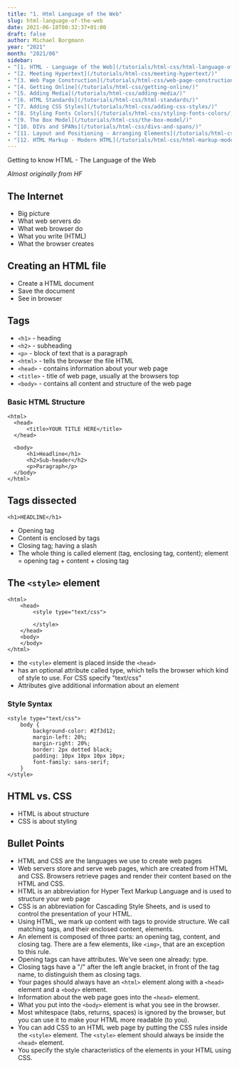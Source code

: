 ```yaml
---
title: "1. Html Language of the Web"
slug: html-language-of-the-web
date: 2021-06-18T00:32:37+01:00
draft: false
author: Michael Borgmann
year: "2021"
month: "2021/06"
sidebar:
- "[1. HTML - Language of the Web](/tutorials/html-css/html-language-of-the-web/)"
- "[2. Meeting Hypertext](/tutorials/html-css/meeting-hypertext/)"
- "[3. Web Page Construction](/tutorials/html-css/web-page-construction/)"
- "[4. Getting Online](/tutorials/html-css/getting-online/)"
- "[5. Adding Media](/tutorials/html-css/adding-media/)"
- "[6. HTML Standards](/tutorials/html-css/html-standards/)"
- "[7. Adding CSS Styles](/tutorials/html-css/adding-css-styles/)"
- "[8. Styling Fonts Colors](/tutorials/html-css/styling-fonts-colors/)"
- "[9. The Box Model](/tutorials/html-css/the-box-model/)"
- "[10. DIVs and SPANs](/tutorials/html-css/divs-and-spans/)"
- "[11. Layout and Positioning - Arranging Elements](/tutorials/html-css/layout-and-positioning-arranging-elements/)"
- "[12. HTML Markup - Modern HTML](/tutorials/html-css/html-markup-modern-html/)"
---
```


Getting to know HTML - The Language of the Web

<!--more-->

*Almost originally from HF*

## The Internet

* Big picture
* What web servers do
* What web browser do
* What you write (HTML)
* What the browser creates

## Creating an HTML file

* Create a HTML document
* Save the document
* See in browser

## Tags

* ``<h1>`` - heading
* ``<h2>`` - subheading
* ``<p>`` - block of text that is a paragraph
* ``<html>`` - tells the browser the file HTML
* ``<head>`` - contains information about your web page
* ``<title>`` - title of web page, usually at the browsers top
* ``<body>`` - contains all content and structure of the web page

### Basic HTML Structure

```
<html>
  <head>
	  <title>YOUR TITLE HERE</title>
  </head>

  <body>
	  <h1>Headline</h1>
	  <h2>Sub-header</h2>
	  <p>Paragraph</p>
  </body>
</html>
```

## Tags dissected

``<h1>HEADLINE</h1>``

* Opening tag
* Content is enclosed by tags
* Closing tag; having a slash
* The whole thing is called element (tag, enclosing tag, content); element = opening tag + content + closing tag

## The ``<style>`` element

```
<html>
	<head>
		<style type="text/css">

		</style>
	</head>
	<body>
	</body>
</html>
```

* the ``<style>`` element is placed inside the ``<head>``
* has an optional attribute called type, which tells the browser which kind of style to use. For CSS specify "text/css"
* Attributes give additional information about an element

### Style Syntax

```
<style type="text/css">
	body {
		background-color: #2f3d12;
		margin-left: 20%;
		margin-right: 20%;
		border: 2px dotted black;
		padding: 10px 10px 10px 10px;
		font-family: sans-serif;
	}
</style>
```

## HTML vs. CSS

* HTML is about structure
* CSS is about styling

## Bullet Points

* HTML and CSS are the languages we use to create web pages
* Web servers store and serve web pages, which are created from HTML and CSS. Browsers retrieve pages and render their content based on the HTML and CSS.
* HTML is an abbreviation for Hyper Text Markup Language and is used to structure your web page
* CSS is an abbreviation for Cascading Style Sheets, and is used to control the presentation of your HTML.
* Using HTML, we mark up content with tags to provide structure. We call matching tags, and their enclosed content, elements.
* An element is composed of three parts: an opening tag, content, and closing tag. There are a few elements, like ``<img>``, that are an exception to this rule.
* Opening tags can have attributes. We've seen one already: type.
* Closing tags have a "/" after the left angle bracket, in front of the tag name, to distinguish them as closing tags.
* Your pages should always have an ``<html>`` element along with a ``<head>`` element and a ``<body>`` element.
* Information about the web page goes into the ``<head>`` element.
* What you put into the ``<body>`` element is what you see in the browser.
* Most whitespace (tabs, returns, spaces) is ignored by the browser, but you can use it to make your HTML more readable (to you).
* You can add CSS to an HTML web page by putting the CSS rules inside the ``<style>`` element. The ``<style>`` element should always be inside the ``<head>`` element.
* You specify the style characteristics of the elements in your HTML using CSS.
